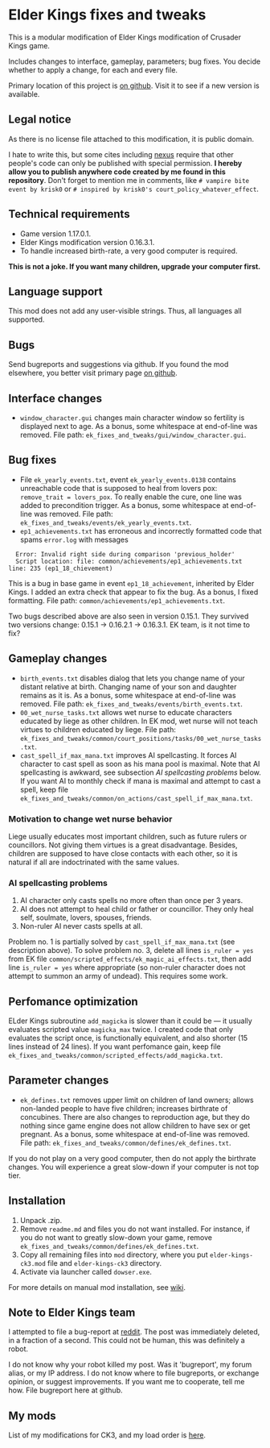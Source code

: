 # Elder Kings fixes and tweaks

This is a modular modification of Elder Kings modification of Crusader Kings game.

Includes changes to interface, gameplay, parameters; bug fixes. You decide whether to apply a change, for each and every file.

Primary location of this project is [on github](https://github.com/krisk0/ek_fixes_and_tweaks/). Visit it to see if a new version is available.

## Legal notice

As there is no license file attached to this modification, it is public domain.

I hate to write this, but some cites including [nexus](nexusmods.com) require that other people's code can only be published with special permission. **I hereby allow you to publish anywhere code created by me found in this repository**. Don't forget to mention me in comments, like `# vampire bite event by krisk0` or `# inspired by krisk0's court_policy_whatever_effect`.

## Technical requirements

* Game version 1.17.0.1.
* Elder Kings modification version 0.16.3.1.
* To handle increased birth-rate, a very good computer is required.

**This is not a joke. If you want many children, upgrade your computer first.**

## Language support

This mod does not add any user-visible strings. Thus, all languages all supported.

## Bugs

Send bugreports and suggestions via github. If you found the mod elsewhere, you better visit primary page [on github](https://github.com/krisk0/ek_fixes_and_tweaks/).

## Interface changes

* `window_character.gui` changes main character window so fertility is displayed next to age. As a bonus, some whitespace at end-of-line was removed. File path: `ek_fixes_and_tweaks/gui/window_character.gui`.

## Bug fixes

* File `ek_yearly_events.txt`, event `ek_yearly_events.0138` contains unreachable code that is supposed to heal from lovers pox: `remove_trait = lovers_pox`.
To really enable the cure, one line was added to precondition trigger. As a bonus, some whitespace at end-of-line was removed. File path: `ek_fixes_and_tweaks/events/ek_yearly_events.txt`.
* `ep1_achievements.txt` has erroneous and incorrectly formatted code that spams `error.log` with messages

```
  Error: Invalid right side during comparison 'previous_holder'
  Script location: file: common/achievements/ep1_achievements.txt line: 235 (ep1_18_chievement)
```

This is a bug in base game in event `ep1_18_achievement`, inherited by Elder Kings. I added an extra check that appear to fix the bug. As a bonus, I fixed formatting. File path: `common/achievements/ep1_achievements.txt`.

Two bugs described above are also seen in version 0.15.1. They survived two versions change: 0.15.1 → 0.16.2.1 → 0.16.3.1. EK team, is it not time to fix?

## Gameplay changes

* `birth_events.txt` disables dialog that lets you change name of your distant relative at birth. Changing name of your son and daughter remains as it is. As a bonus, some whitespace at end-of-line was removed. File path: `ek_fixes_and_tweaks/events/birth_events.txt`.
* `00_wet_nurse_tasks.txt` allows wet nurse to educate characters educated by liege as other children. In EK mod, wet nurse will not teach virtues to children educated by liege. File path: `ek_fixes_and_tweaks/common/court_positions/tasks/00_wet_nurse_tasks.txt`.
* `cast_spell_if_max_mana.txt` improves AI spellcasting. It forces AI character to cast spell as soon as his mana pool is maximal. Note that AI spellcasting is awkward, see subsection *AI spellcasting problems* below. If you want AI to monthly check if mana is maximal and attempt to cast a spell, keep file `ek_fixes_and_tweaks/common/on_actions/cast_spell_if_max_mana.txt`.

### Motivation to change wet nurse behavior

Liege usually educates most important children, such as future rulers or councillors. Not giving them virtues is a great disadvantage. Besides, children are supposed to have close contacts with each other, so it is natural if all are indoctrinated with the same values.

### AI spellcasting problems

1. AI character only casts spells no more often than once per 3 years.
2. AI does not attempt to heal child or father or councillor. They only heal self, soulmate, lovers, spouses, friends.
3. Non-ruler AI never casts spells at all.

Problem no. 1 is partially solved by `cast_spell_if_max_mana.txt` (see description above). To solve problem no. 3, delete all lines `is_ruler = yes` from EK file `common/scripted_effects/ek_magic_ai_effects.txt`, then add line `is_ruler = yes` where appropriate (so non-ruler character does not attempt to summon an army of undead). This requires some work.

## Perfomance optimization

ELder Kings subroutine `add_magicka` is slower than it could be — it usually evaluates scripted value `magicka_max` twice. I created code that only evaluates the script once, is functionally equivalent, and also shorter (15 lines instead of 24 lines). If you want perfomance gain, keep file `ek_fixes_and_tweaks/common/scripted_effects/add_magicka.txt`.

## Parameter changes

* `ek_defines.txt` removes upper limit on children of land owners; allows non-landed people to have five children; increases birthrate of concubines. There are also changes to reproduction age, but they do nothing since game engine does not allow children to have sex or get pregnant. As a bonus, some whitespace at end-of-line was removed. File path: `ek_fixes_and_tweaks/common/defines/ek_defines.txt`.

If you do not play on a very good computer, then do not apply the birthrate changes. You will experience a great slow-down if your computer is not top tier.

## Installation

1. Unpack .zip.
2. Remove `readme.md` and files you do not want installed. For instance, if you do not want to greatly slow-down your game, remove `ek_fixes_and_tweaks/common/defines/ek_defines.txt`.
3. Copy all remaining files into `mod` directory, where you put `elder-kings-ck3.mod` file and `elder-kings-ck3` directory.
4. Activate via launcher called `dowser.exe`.

For more details on manual mod installation, see [wiki](https://ck3.paradoxwikis.com/Modding#Installing_mods_manually).

## Note to Elder Kings team

I attempted to file a bug-report at [reddit](https://www.reddit.com/r/ElderKings/). The post was immediately deleted, in a fraction of a second. This could not be human, this was definitely a robot.

I do not know why your robot killed my post. Was it 'bugreport', my forum alias, or my IP address. I do not know where to file bugreports, or exchange opinion, or suggest improvements. If you want me to cooperate, tell me how. File bugreport here at github.

## My mods

List of my modifications for CK3, and my load order is [here](https://gist.github.com/krisk0/3c51136a877afd606c184a575400922f).
